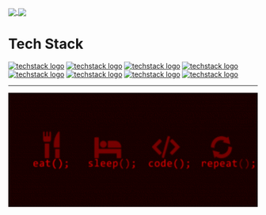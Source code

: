 <a href="https://github.com/anuraghazra/github-readme-stats">
  <img height=200 align="center" src="https://github-readme-stats.vercel.app/api?username=ElvisMw&show_icons=true&theme=transparent&include_all_commits=true" />
</a>
<a href="https://github.com/anuraghazra/convoychat">
  <img height=200 align="center" src="https://github-readme-stats.vercel.app/api/top-langs?username=ElvisMw&layout=compact&langs_count=8&card_width=320true&theme=transparent&include_all_commits=true" />
</a>
<br>

# Tech Stack
[![techstack logo](https://readme-components.vercel.app/api?component=logo&logo=python&animation=spin&fill=black)](https://github.com/harish-sethuraman/readme-components)
[![techstack logo](https://readme-components.vercel.app/api?component=logo&logo=C&fill=black)](https://github.com/harish-sethuraman/readme-components)
[![techstack logo](https://readme-components.vercel.app/api?component=logo&logo=JavaScript&fill=black)](https://github.com/harish-sethuraman/readme-components)
[![techstack logo](https://readme-components.vercel.app/api?component=logo&logo=Puppet&fill=black)](https://github.com/harish-sethuraman/readme-components)
[![techstack logo](https://readme-components.vercel.app/api?component=logo&logo=Docker&fill=black)](https://github.com/harish-sethuraman/readme-components)
[![techstack logo](https://readme-components.vercel.app/api?component=logo&logo=Git&fill=black)](https://github.com/harish-sethuraman/readme-components)
[![techstack logo](https://readme-components.vercel.app/api?component=logo&logo=Django&fill=black)](https://github.com/harish-sethuraman/readme-components)
[![techstack logo](https://readme-components.vercel.app/api?component=logo&logo=HTML&fill=black)](https://github.com/harish-sethuraman/readme-components)

<hr>

![duty](gif/shake.gif)
